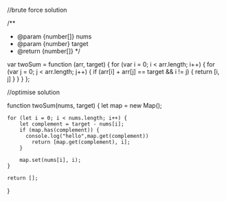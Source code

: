 //brute force  solution 

/**
 * @param {number[]} nums
 * @param {number} target
 * @return {number[]}
 */
 
var twoSum = function (arr, target) {
    for (var i = 0; i < arr.length; i++) {
        for (var j = 0; j < arr.length; j++) {
            if (arr[i] + arr[j] == target && i != j) {
                return [i, j]
            }
        }
    }
};



//optimise solution 


function twoSum(nums, target) {
    let map = new Map(); 

    for (let i = 0; i < nums.length; i++) {
        let complement = target - nums[i]; 
        if (map.has(complement)) {
          console.log("hello",map.get(complement))
            return [map.get(complement), i]; 
        }

        map.set(nums[i], i); 
    }

    return [];
}

